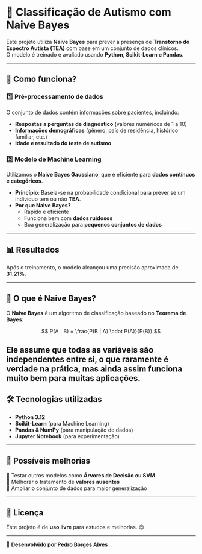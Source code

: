 # 🧠 Classificação de Autismo com Naive Bayes

Este projeto utiliza **Naive Bayes** para prever a presença de **Transtorno do Espectro Autista (TEA)** com base em um conjunto de dados clínicos.  
O modelo é treinado e avaliado usando **Python, Scikit-Learn e Pandas**.  

---

## 📌 **Como funciona?**

### 1️⃣ **Pré-processamento de dados**
O conjunto de dados contém informações sobre pacientes, incluindo:
- **Respostas a perguntas de diagnóstico** (valores numéricos de 1 a 10)
- **Informações demográficas** (gênero, país de residência, histórico familiar, etc.)
- **Idade e resultado do teste de autismo**

### 2️⃣ **Modelo de Machine Learning**
Utilizamos o **Naive Bayes Gaussiano**, que é eficiente para **dados contínuos e categóricos**.  
- **Princípio**: Baseia-se na probabilidade condicional para prever se um indivíduo tem ou não **TEA**.  
- **Por que Naive Bayes?**  
  - Rápido e eficiente  
  - Funciona bem com **dados ruidosos**  
  - Boa generalização para **pequenos conjuntos de dados**  

---

## 📊 **Resultados**
Após o treinamento, o modelo alcançou uma precisão aproximada de **31.21%**.

---

## 🔬 **O que é Naive Bayes?**
O **Naive Bayes** é um algoritmo de classificação baseado no **Teorema de Bayes**:

$$
P(A | B) = \frac{P(B | A) \cdot P(A)}{P(B)}
$$

Ele assume que **todas as variáveis são independentes entre si**, o que raramente é verdade na prática, mas ainda assim funciona muito bem para muitas aplicações.
---

## 🛠 **Tecnologias utilizadas**
- **Python 3.12**
- **Scikit-Learn** (para Machine Learning)
- **Pandas & NumPy** (para manipulação de dados)
- **Jupyter Notebook** (para experimentação)

---

## 📌 **Possíveis melhorias**
🔹 Testar outros modelos como **Árvores de Decisão ou SVM**  
🔹 Melhorar o tratamento de **valores ausentes**  
🔹 Ampliar o conjunto de dados para maior generalização  

---

## 📄 **Licença**
Este projeto é de **uso livre** para estudos e melhorias. 😊  

---
🚀 **Desenvolvido por [Pedro Borges Alves](https://github.com/Pedrobrgss)**  
